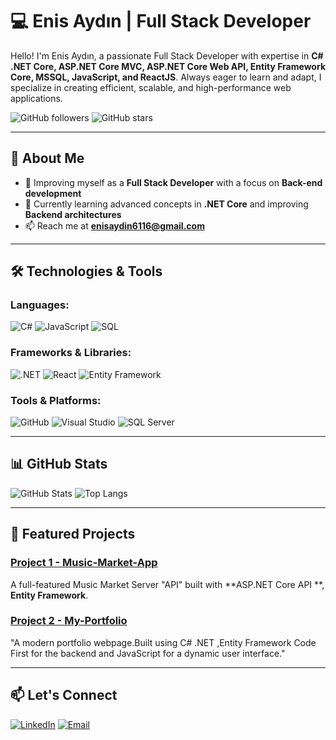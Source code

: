 # 💻 Enis Aydın | Full Stack Developer

Hello! I'm Enis Aydın, a passionate Full Stack Developer with expertise in **C# .NET Core, ASP.NET Core MVC, ASP.NET Core Web API, Entity Framework Core, MSSQL, JavaScript, and ReactJS**. Always eager to learn and adapt, I specialize in creating efficient, scalable, and high-performance web applications.

![GitHub followers](https://img.shields.io/github/followers/enisaydin?style=social)
![GitHub stars](https://img.shields.io/github/stars/enisaydin?style=social)

---

## 🚀 About Me

- 💼 Improving myself as a **Full Stack Developer** with a focus on **Back-end development**
- 🔭 Currently learning advanced concepts in **.NET Core** and improving **Backend architectures**
- 📫 Reach me at **enisaydin6116@gmail.com**


---

## 🛠️ Technologies & Tools

### Languages:
![C#](https://img.shields.io/badge/C%23-239120?style=for-the-badge&logo=c-sharp&logoColor=white)
![JavaScript](https://img.shields.io/badge/JavaScript-F7DF1E?style=for-the-badge&logo=javascript&logoColor=black)
![SQL](https://img.shields.io/badge/SQL-316192?style=for-the-badge&logo=microsoft-sql-server&logoColor=white)

### Frameworks & Libraries:
![.NET](https://img.shields.io/badge/.NET-512BD4?style=for-the-badge&logo=.net&logoColor=white)
![React](https://img.shields.io/badge/React-20232A?style=for-the-badge&logo=react&logoColor=61DAFB)
![Entity Framework](https://img.shields.io/badge/Entity%20Framework-512BD4?style=for-the-badge&logo=.net&logoColor=white)

### Tools & Platforms:
![GitHub](https://img.shields.io/badge/GitHub-181717?style=for-the-badge&logo=github&logoColor=white)
![Visual Studio](https://img.shields.io/badge/Visual%20Studio-5C2D91?style=for-the-badge&logo=visual-studio&logoColor=white)
![SQL Server](https://img.shields.io/badge/Microsoft%20SQL%20Server-CC2927?style=for-the-badge&logo=microsoft-sql-server&logoColor=white)

---

## 📊 GitHub Stats

![GitHub Stats](https://github-readme-stats.vercel.app/api?username=enisaydin&show_icons=true&theme=radical)
![Top Langs](https://github-readme-stats.vercel.app/api/top-langs/?username=enisaydin&layout=compact&theme=radical)

---

## 📌 Featured Projects

### [Project 1 - Music-Market-App](https://github.com/enisaydin/ASP.NET-MVC-API-MUSIC-MARKET-APP)
A full-featured Music Market Server "API" built with **ASP.NET Core API **, **Entity Framework**.

### [Project 2 - My-Portfolio](https://github.com/enisaydin/ASP.NET-MVC-MYPORTFOLIOPROJECT)
"A modern portfolio webpage.Built using C# .NET ,Entity Framework Code First for the backend and JavaScript for a dynamic user interface."

---

## 📫 Let's Connect

[![LinkedIn](https://img.shields.io/badge/LinkedIn-0077B5?style=for-the-badge&logo=linkedin&logoColor=white)](https://linkedin.com/in/enisaydin)
[![Email](https://img.shields.io/badge/Email-D14836?style=for-the-badge&logo=gmail&logoColor=white)](mailto:enisaydin6116@gmail.com)


